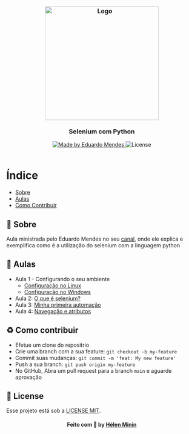 <h3 align="center">
    <img alt="Logo" title="#logo" width="300px" src="https://dunossauro.github.io/curso-python-selenium/assets/img/logo.png">
    <br><br>
    <b>Selenium com Python</b>  
    <br>
</h3>

<p align="center">
  <a href="https://www.youtube.com/watch?v=PHHXksljGNA&list=PLOQgLBuj2-3LqnMYKZZgzeC7CKCPF375B&ab_channel=EduardoMendes">
    <img alt="Made by Eduardo Mendes" src="https://img.shields.io/badge/made%20by-Eduardo Mendes-%237519C1">
  </a>
  <a>
  <img alt="License" src="https://img.shields.io/github/license/HelenMinin/Selenium-com-Python?color=%237519C1">
  <br><br>
</p>

# Índice
- [Sobre](#sobre)
- [Aulas](#aulas)
- [Como Contribuir](#como-contribuir)

<a id="sobre"></a>
## :bookmark: Sobre
Aula ministrada pelo Eduardo Mendes no seu [canal](https://www.youtube.com/watch?v=PHHXksljGNA&list=PLOQgLBuj2-3LqnMYKZZgzeC7CKCPF375B&ab_channel=EduardoMendes), onde ele explica e exemplifica como é a utilização do selenium com a linguagem python


<a id="aulas"></a>
## :bookmark: Aulas
- Aula 1 - Configurando o seu ambiente
  - [Configuração no Linux](https://www.youtube.com/watch?v=XUeu4ZzQNUI)
  - [Configuração no Windows](https://youtu.be/XUeu4ZzQNUI)
- Aula 2: [O que é selenium?](https://www.youtube.com/watch?v=wiA6PBz0Xu0)
- Aula 3: [Minha primeira automação](https://www.youtube.com/watch?v=Pax0jiAcTWs)
- Aula 4: [Navegação e atributos](https://www.youtube.com/watch?v=H6D8EFSGml0)

<a id="como-contribuir"></a>

## :recycle: Como contribuir

- Efetue um clone do repositrio 
- Crie uma branch com a sua feature: `git checkout -b my-feature`
- Commit suas mudanças: `git commit -m 'feat: My new feature'`
- Push a sua branch: `git push origin my-feature`
- No GitHub, Abra um pull request para a branch `main` e aguarde aprovação

## :memo: License

Esse projeto está sob a [LICENSE MIT](LICENSE).

<h4 align="center">
    Feito com 💜 by <a href="https://www.linkedin.com/in/helenminin/" target="_blank">Hélen Minin</a>
</h4>